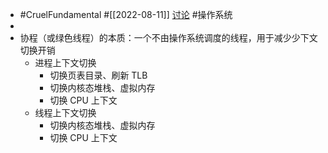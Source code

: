 - #CruelFundamental #[[2022-08-11]] [讨论](https://github.com/CYZH1307/CruelFundamental/tree/main/homework/202208/11) #操作系统
-
- 协程（或绿色线程）的本质：一个不由操作系统调度的线程，用于减少少下文切换开销
	- 进程上下文切换
		- 切换页表目录、刷新 TLB
		- 切换内核态堆栈、虚拟内存
		- 切换 CPU 上下文
	- 线程上下文切换
		- 切换内核态堆栈、虚拟内存
		- 切换 CPU 上下文